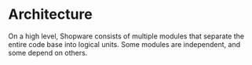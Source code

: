 # Architecture

On a high level, Shopware consists of multiple modules that separate the entire code base into logical units. Some modules are independent, and some depend on others.
